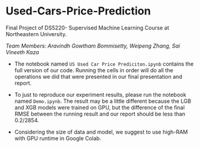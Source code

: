 # Used-Cars-Price-Prediction
Final Project of DS5220- Supervised Machine Learning Course at Northeastern University.

*Team Members: Aravindh Gowtham Bommisetty, Weipeng Zhang, Sai Vineeth Kaza*

- The notebook named `US Used Car Price Prediciton.ipynb` contains the full version of our code. Running the cells in order will do all the operations we did that were presented in our final presentation and report.

- To just to reproduce our experiment results, please run the notebook named `Demo.ipynb`. The result may be a little different because the LGB and XGB models were trained on GPU, but the difference of the final RMSE between the running result and our report should be less than 0.2/2854.

- Considering the size of data and model, we suggest to use high-RAM with GPU runtime in Google Colab.

